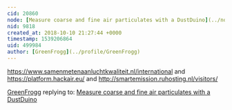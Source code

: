 ```yaml
---
cid: 20860
node: [Measure coarse and fine air particulates with a DustDuino](../notes/Schroyer/11-23-2013/measure-coarse-and-fine-air-particulates-with-a-dustduino)
nid: 9818
created_at: 2018-10-10 21:27:44 +0000
timestamp: 1539206864
uid: 499984
author: [GreenFrogg](../profile/GreenFrogg)
---
```


https://www.samenmetenaanluchtkwaliteit.nl/international and https://platform.hackair.eu/ and http://smartemission.ruhosting.nl/visitors/ 

[GreenFrogg](../profile/GreenFrogg) replying to: [Measure coarse and fine air particulates with a DustDuino](../notes/Schroyer/11-23-2013/measure-coarse-and-fine-air-particulates-with-a-dustduino)


